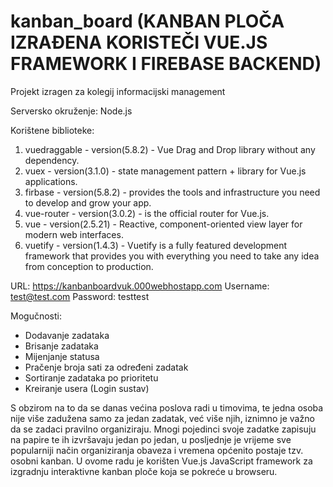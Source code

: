 # kanban_board (KANBAN PLOČA IZRAĐENA KORISTEČI VUE.JS FRAMEWORK I FIREBASE BACKEND)

Projekt izragen za kolegij informacijski management

Serversko okruženje: Node.js

Korištene biblioteke:
1. vuedraggable - version(5.8.2) - Vue Drag and Drop library without any dependency.
2. vuex - version(3.1.0) - state management pattern + library for Vue.js applications.
3. firbase - version(5.8.2) - provides the tools and infrastructure you need to develop and grow your app.
4. vue-router - version(3.0.2) - is the official router for Vue.js.
5. vue - version(2.5.21) - Reactive, component-oriented view layer for modern web interfaces.
6. vuetify - version(1.4.3) - Vuetify is a fully featured development framework that provides you with everything you need to take any idea from conception to production.

URL: https://kanbanboardvuk.000webhostapp.com
Username: test@test.com
Password: testtest

Mogučnosti:
- Dodavanje zadataka
- Brisanje zadataka
- Mijenjanje statusa
- Pračenje broja sati za određeni zadatak
- Sortiranje zadataka po prioritetu
- Kreiranje usera (Login sustav)

S obzirom na to da se danas većina poslova radi u timovima, te jedna osoba nije više zadužena samo za jedan zadatak, već više njih, iznimno je važno da se zadaci pravilno organiziraju. Mnogi pojedinci svoje zadatke zapisuju na papire te ih izvršavaju jedan po jedan, u posljednje je vrijeme sve popularniji način organiziranja obaveza i vremena općenito postaje tzv. osobni kanban. U ovome radu je korišten Vue.js JavaScript framework za izgradnju interaktivne kanban ploče koja se pokreće u browseru. 
